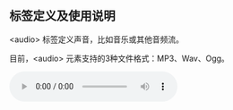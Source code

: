 ## 标签定义及使用说明

\<audio> 标签定义声音，比如音乐或其他音频流。

目前，\<audio> 元素支持的3种文件格式：MP3、Wav、Ogg。

<audio controls> <source src="horse.ogg" type="audio/ogg"> <source src="horse.mp3" type="audio/mpeg"> 您的浏览器不支持 audio 元素。 </audio>
